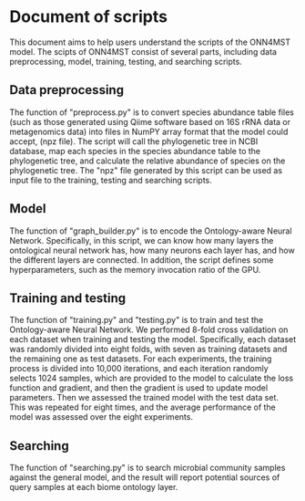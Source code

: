 # Document of scripts
This document aims to help users understand the scripts of the ONN4MST model. The scipts of ONN4MST consist of several parts, including data preprocessing, model, training, testing, and searching scripts.

## Data preprocessing
The function of "preprocess.py" is to convert species abundance table files (such as those generated using Qiime software based on 16S rRNA data or metagenomics data) into files in NumPY array format that the model could accept, (npz file). The script will call the phylogenetic tree in NCBI database, map each species in the species abundance table to the phylogenetic tree, and calculate the relative abundance of species on the phylogenetic tree. The "npz" file generated by this script can be used as input file to the training, testing and searching scripts.

## Model
The function of "graph_builder.py" is to encode the Ontology-aware Neural Network. Specifically, in this script, we can know how many layers the ontological neural network has, how many neurons each layer has, and how the different layers are connected. In addition, the script defines some hyperparameters, such as the memory invocation ratio of the GPU.

## Training and testing
The function of "training.py" and "testing.py" is to train and test the Ontology-aware Neural Network. We performed 8-fold cross validation on each dataset when training and testing the model. Specifically, each dataset was randomly divided into eight folds, with seven as training datasets and the remaining one as test datasets. For each experiments, the training process is divided into 10,000 iterations, and each iteration randomly selects 1024 samples, which are provided to the model to calculate the loss function and gradient, and then the gradient is used to update model parameters. Then we assessed the trained model with the test data set. This was repeated for eight times, and the average performance of the model was assessed over the eight experiments.

## Searching
The function of "searching.py" is to search microbial community samples against the general model, and the result will report potential sources of query samples at each biome ontology layer.

